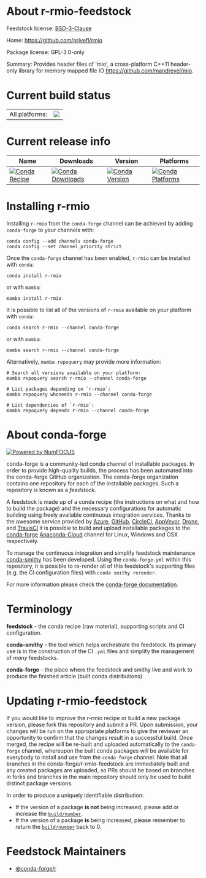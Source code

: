 About r-rmio-feedstock
======================

Feedstock license: [BSD-3-Clause](https://github.com/conda-forge/r-rmio-feedstock/blob/main/LICENSE.txt)

Home: https://github.com/privefl/rmio

Package license: GPL-3.0-only

Summary: Provides header files of 'mio', a cross-platform C++11 header-only library for memory mapped file IO <https://github.com/mandreyel/mio>.

Current build status
====================


<table><tr><td>All platforms:</td>
    <td>
      <a href="https://dev.azure.com/conda-forge/feedstock-builds/_build/latest?definitionId=12998&branchName=main">
        <img src="https://dev.azure.com/conda-forge/feedstock-builds/_apis/build/status/r-rmio-feedstock?branchName=main">
      </a>
    </td>
  </tr>
</table>

Current release info
====================

| Name | Downloads | Version | Platforms |
| --- | --- | --- | --- |
| [![Conda Recipe](https://img.shields.io/badge/recipe-r--rmio-green.svg)](https://anaconda.org/conda-forge/r-rmio) | [![Conda Downloads](https://img.shields.io/conda/dn/conda-forge/r-rmio.svg)](https://anaconda.org/conda-forge/r-rmio) | [![Conda Version](https://img.shields.io/conda/vn/conda-forge/r-rmio.svg)](https://anaconda.org/conda-forge/r-rmio) | [![Conda Platforms](https://img.shields.io/conda/pn/conda-forge/r-rmio.svg)](https://anaconda.org/conda-forge/r-rmio) |

Installing r-rmio
=================

Installing `r-rmio` from the `conda-forge` channel can be achieved by adding `conda-forge` to your channels with:

```
conda config --add channels conda-forge
conda config --set channel_priority strict
```

Once the `conda-forge` channel has been enabled, `r-rmio` can be installed with `conda`:

```
conda install r-rmio
```

or with `mamba`:

```
mamba install r-rmio
```

It is possible to list all of the versions of `r-rmio` available on your platform with `conda`:

```
conda search r-rmio --channel conda-forge
```

or with `mamba`:

```
mamba search r-rmio --channel conda-forge
```

Alternatively, `mamba repoquery` may provide more information:

```
# Search all versions available on your platform:
mamba repoquery search r-rmio --channel conda-forge

# List packages depending on `r-rmio`:
mamba repoquery whoneeds r-rmio --channel conda-forge

# List dependencies of `r-rmio`:
mamba repoquery depends r-rmio --channel conda-forge
```


About conda-forge
=================

[![Powered by
NumFOCUS](https://img.shields.io/badge/powered%20by-NumFOCUS-orange.svg?style=flat&colorA=E1523D&colorB=007D8A)](https://numfocus.org)

conda-forge is a community-led conda channel of installable packages.
In order to provide high-quality builds, the process has been automated into the
conda-forge GitHub organization. The conda-forge organization contains one repository
for each of the installable packages. Such a repository is known as a *feedstock*.

A feedstock is made up of a conda recipe (the instructions on what and how to build
the package) and the necessary configurations for automatic building using freely
available continuous integration services. Thanks to the awesome service provided by
[Azure](https://azure.microsoft.com/en-us/services/devops/), [GitHub](https://github.com/),
[CircleCI](https://circleci.com/), [AppVeyor](https://www.appveyor.com/),
[Drone](https://cloud.drone.io/welcome), and [TravisCI](https://travis-ci.com/)
it is possible to build and upload installable packages to the
[conda-forge](https://anaconda.org/conda-forge) [Anaconda-Cloud](https://anaconda.org/)
channel for Linux, Windows and OSX respectively.

To manage the continuous integration and simplify feedstock maintenance
[conda-smithy](https://github.com/conda-forge/conda-smithy) has been developed.
Using the ``conda-forge.yml`` within this repository, it is possible to re-render all of
this feedstock's supporting files (e.g. the CI configuration files) with ``conda smithy rerender``.

For more information please check the [conda-forge documentation](https://conda-forge.org/docs/).

Terminology
===========

**feedstock** - the conda recipe (raw material), supporting scripts and CI configuration.

**conda-smithy** - the tool which helps orchestrate the feedstock.
                   Its primary use is in the construction of the CI ``.yml`` files
                   and simplify the management of *many* feedstocks.

**conda-forge** - the place where the feedstock and smithy live and work to
                  produce the finished article (built conda distributions)


Updating r-rmio-feedstock
=========================

If you would like to improve the r-rmio recipe or build a new
package version, please fork this repository and submit a PR. Upon submission,
your changes will be run on the appropriate platforms to give the reviewer an
opportunity to confirm that the changes result in a successful build. Once
merged, the recipe will be re-built and uploaded automatically to the
`conda-forge` channel, whereupon the built conda packages will be available for
everybody to install and use from the `conda-forge` channel.
Note that all branches in the conda-forge/r-rmio-feedstock are
immediately built and any created packages are uploaded, so PRs should be based
on branches in forks and branches in the main repository should only be used to
build distinct package versions.

In order to produce a uniquely identifiable distribution:
 * If the version of a package **is not** being increased, please add or increase
   the [``build/number``](https://docs.conda.io/projects/conda-build/en/latest/resources/define-metadata.html#build-number-and-string).
 * If the version of a package **is** being increased, please remember to return
   the [``build/number``](https://docs.conda.io/projects/conda-build/en/latest/resources/define-metadata.html#build-number-and-string)
   back to 0.

Feedstock Maintainers
=====================

* [@conda-forge/r](https://github.com/conda-forge/r/)

